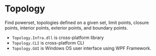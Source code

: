 # Topology
 Find powerset, topologies defined on a given set, limit points, closure points, interior points, exterior points, and boundary points.

- `Topology.Infra.dll` is cross-platform library
- `Topology.CLI` is cross-platform CLI
- `Topology.GUI` is Windows OS user interface using WPF Framework.
